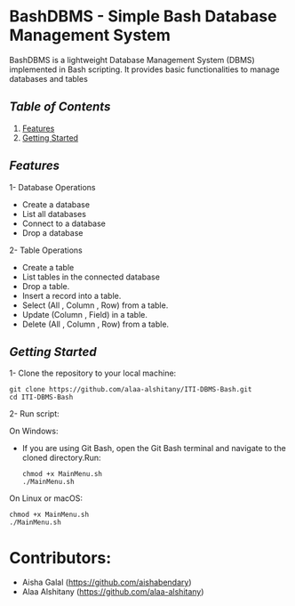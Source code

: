 # BashDBMS - Simple Bash Database Management System
BashDBMS is a lightweight Database Management System (DBMS) implemented in Bash scripting. It provides basic functionalities to manage databases and tables

## *Table of Contents*
1. [Features](#features)
2. [Getting Started](#getting-started)

## *Features*
1- Database Operations
  - Create a database
  - List all databases
  - Connect to a database
  - Drop a database
    
2- Table Operations
  - Create a table
  - List tables in the connected database
  - Drop a table.
  - Insert a record into a table.
  - Select (All , Column , Row) from a table.
  - Update (Column , Field) in a table.
  - Delete (All , Column , Row) from a table.

## *Getting Started*
1- Clone the repository to your local machine:
  ```
  git clone https://github.com/alaa-alshitany/ITI-DBMS-Bash.git
  cd ITI-DBMS-Bash
  ```
2- Run script:

  On Windows:
   
  - If you are using Git Bash, open the Git Bash terminal and navigate to the cloned directory.Run:
    ```
    chmod +x MainMenu.sh
    ./MainMenu.sh
    ```

  On Linux or macOS:
  
   ```
   chmod +x MainMenu.sh
   ./MainMenu.sh
   ```

# Contributors:
- Aisha Galal (https://github.com/aishabendary)
- Alaa Alshitany (https://github.com/alaa-alshitany)
